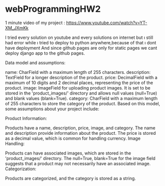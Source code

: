 # webProgrammingHW2

1 minute video of my project : https://www.youtube.com/watch?v=YT-XM_JXmKk

I tried every solution on youtube and every solutions on internet but ı still had error while ı tried to deploy to python anywhere,because of that ı dont have deployment
And since github pages are only for static pages we cant deploy django app to the github pages.


Data model and assumptions:

name: CharField with a maximum length of 255 characters.
description: TextField for a longer description of the product.
price: DecimalField with a maximum of 10 digits and 2 decimal places, representing the price of the product.
image: ImageField for uploading product images. It is set to be stored in the 'product_images/' directory and allows null values (null=True) and blank values (blank=True).
category: CharField with a maximum length of 255 characters to store the category of the product.
Based on this model, some assumptions about your project include:

Product Information:

Products have a name, description, price, image, and category.
The name and description provide information about the product.
The price is stored as a decimal value, which is common for handling currency.
Image Handling:

Products can have associated images, which are stored in the 'product_images/' directory.
The null=True, blank=True for the image field suggests that a product may not necessarily have an associated image.
Categorization:

Products are categorized, and the category is stored as a string.


